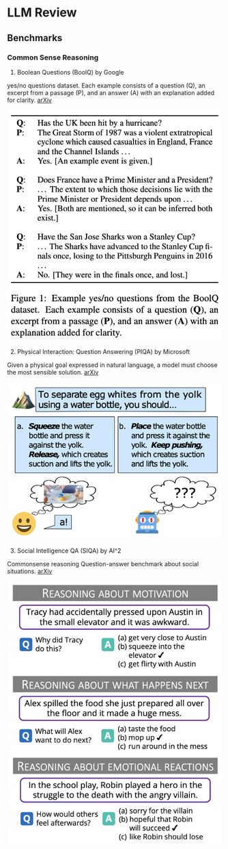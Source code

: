 # LLM Review

## Benchmarks

### Common Sense Reasoning

1. Boolean Questions (BoolQ) by Google

yes/no questions dataset. Each example consists of a question (Q), an excerpt from a passage (P), and an answer (A) with an explanation added for clarity. [arXiv](https://arxiv.org/abs/1905.10044)

![](./imgs/boolq_google.png)

2. Physical Interaction: Question Answering (PIQA) by Microsoft

Given a physical goal expressed in natural language, a model must choose the most sensible solution. [arXiv](https://arxiv.org/abs/1911.11641)

![](./imgs/piqa_microsoft.png)

3. Social Intelligence QA (SIQA) by AI^2

Commonsense reasoning Question-answer benchmark about social situations. [arXiv](https://arxiv.org/abs/1904.09728)


![](./imgs/siqa_ai2.png)